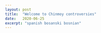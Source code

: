 ```yaml
---
layout: post
title:  "Welcome to Chinmoy controversies"
date:   2020-06-25
excerpt: "spanish bosanski bosnian"
---
```

